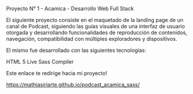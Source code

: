 Proyecto N° 1 - Acamica - Desarrollo Web Full Stack

El siguiente proyecto consiste en el maquetado de la landing page de un canal de Podcast, siguiendo las guías visuales de una interfaz de usuario otorgada y desarrollando funcionalidades de reproducción de contenidos, navegación, compatibilidad con múltiples exploradores y dispositivos.

El mismo fue desarrollado con las siguientes tecnologías:

HTML 5
Live Sass Compiler



Este enlace te redirige hacia mi proyecto!

https://mathiasiriarte.github.io/podcast_acamica_sass/
